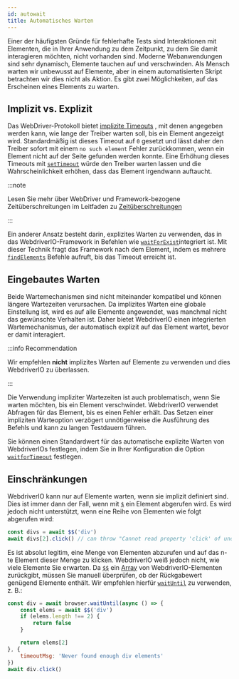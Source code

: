 ```yaml
---
id: autowait
title: Automatisches Warten
---
```


Einer der häufigsten Gründe für fehlerhafte Tests sind Interaktionen mit Elementen, die in Ihrer Anwendung zu dem Zeitpunkt, zu dem Sie damit interagieren möchten, nicht vorhanden sind. Moderne Webanwendungen sind sehr dynamisch, Elemente tauchen auf und verschwinden. Als Mensch warten wir unbewusst auf Elemente, aber in einem automatisierten Skript betrachten wir dies nicht als Aktion. Es gibt zwei Möglichkeiten, auf das Erscheinen eines Elements zu warten.

## Implizit vs. Explizit

Das WebDriver-Protokoll bietet [implizite Timeouts](https://w3c.github.io/webdriver/#timeouts) , mit denen angegeben werden kann, wie lange der Treiber warten soll, bis ein Element angezeigt wird. Standardmäßig ist dieses Timeout auf `0` gesetzt und lässt daher den Treiber sofort mit einem `no such element` Fehler zurückkommen, wenn ein Element nicht auf der Seite gefunden werden konnte. Eine Erhöhung dieses Timeouts mit [`setTimeout`](/docs/api/browser/setTimeout) würde den Treiber warten lassen und die Wahrscheinlichkeit erhöhen, dass das Element irgendwann auftaucht.

:::note

Lesen Sie mehr über WebDriver und Framework-bezogene Zeitüberschreitungen im Leitfaden zu [Zeitüberschreitungen](/docs/timeouts)

:::

Ein anderer Ansatz besteht darin, explizites Warten zu verwenden, das in das WebdriverIO-Framework in Befehlen wie [`waitForExist`](/docs/api/element/waitForExist)integriert ist. Mit dieser Technik fragt das Framework nach dem Element, indem es mehrere [`findElements`](/docs/api/webdriver#findelements) Befehle aufruft, bis das Timeout erreicht ist.

## Eingebautes Warten

Beide Wartemechanismen sind nicht miteinander kompatibel und können längere Wartezeiten verursachen. Da implizites Warten eine globale Einstellung ist, wird es auf alle Elemente angewendet, was manchmal nicht das gewünschte Verhalten ist. Daher bietet WebdriverIO einen integrierten Wartemechanismus, der automatisch explizit auf das Element wartet, bevor er damit interagiert.

:::info Recommendation

Wir empfehlen __nicht__ implizites Warten auf Elemente zu verwenden und dies WebdriverIO zu überlassen.

:::

Die Verwendung impliziter Wartezeiten ist auch problematisch, wenn Sie warten möchten, bis ein Element verschwindet. WebdriverIO verwendet Abfragen für das Element, bis es einen Fehler erhält. Das Setzen einer impliziten Warteoption verzögert unnötigerweise die Ausführung des Befehls und kann zu langen Testdauern führen.

Sie können einen Standardwert für das automatische explizite Warten von WebdriverIOs festlegen, indem Sie in Ihrer Konfiguration die Option [`waitforTimeout`](/docs/configuration#waitfortimeout) festlegen.

## Einschränkungen

WebdriverIO kann nur auf Elemente warten, wenn sie implizit definiert sind. Dies ist immer dann der Fall, wenn mit [`$`](/docs/api/browser/$) ein Element abgerufen wird. Es wird jedoch nicht unterstützt, wenn eine Reihe von Elementen wie folgt abgerufen wird:

```js
const divs = await $$('div')
await divs[2].click() // can throw "Cannot read property 'click' of undefined"
```

Es ist absolut legitim, eine Menge von Elementen abzurufen und auf das n-te Element dieser Menge zu klicken. WebdriverIO weiß jedoch nicht, wie viele Elemente Sie erwarten. Da [`$$`](/docs/api/browser/$$) ein [Array](https://developer.mozilla.org/en-US/docs/Web/JavaScript/Reference/Global_Objects/Array) von WebdriverIO-Elementen zurückgibt, müssen Sie manuell überprüfen, ob der Rückgabewert genügend Elemente enthält. Wir empfehlen hierfür [`waitUntil`](/docs/api/browser/waitUntil) zu verwenden, z. B.:

```js
const div = await browser.waitUntil(async () => {
    const elems = await $$('div')
    if (elems.length !== 2) {
        return false
    }

    return elems[2]
}, {
    timeoutMsg: 'Never found enough div elements'
})
await div.click()
```
